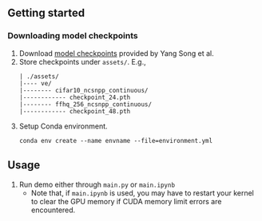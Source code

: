 ## Getting started
### Downloading model checkpoints
1. Download [model checkpoints](https://drive.google.com/drive/folders/1tFmF_uh57O6lx9ggtZT_5LdonVK2cV-e?usp=sharing) provided by Yang Song et al.
2. Store checkpoints under `assets/`. E.g.,
    ```
    | ./assets/
    |---- ve/
    |-------- cifar10_ncsnpp_continuous/
    |------------ checkpoint_24.pth
    |-------- ffhq_256_ncsnpp_continuous/
    |------------ checkpoint_48.pth
    ```
3. Setup Conda environment.
    ```
    conda env create --name envname --file=environment.yml
    ```

## Usage
1. Run demo either through `main.py` or `main.ipynb`
    - Note that, if `main.ipynb` is used, you may have to restart your kernel to clear the GPU memory if CUDA memory limit errors are encountered. 